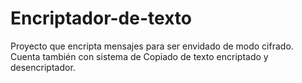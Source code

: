 # Encriptador-de-texto
Proyecto que encripta mensajes para ser envidado de modo cifrado. Cuenta también con sistema de Copiado de texto encriptado y desencriptador.
